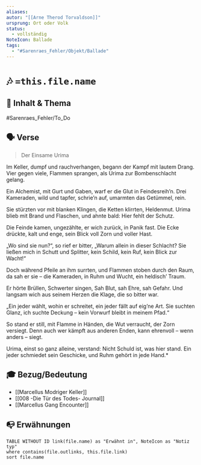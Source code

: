 ```yaml
---
aliases: 
autor: "[[Arne Therod Torvaldson]]"
ursprung: Ort oder Volk
status:
  - vollständig
NoteIcon: Ballade
tags:
  - "#Sarenraes_Fehler/Objekt/Ballade"
---
```

# 🎶 `=this.file.name`

## 📝 Inhalt & Thema
#Sarenraes_Fehler/To_Do

## 🗣️ Verse
> Der Einsame Urima
> 
Im Keller, dumpf und rauchverhangen,
begann der Kampf mit lautem Drang.
Vier gegen viele, Flammen sprangen,
als Urima zur Bombenschlacht gelang.
>
Ein Alchemist, mit Gurt und Gaben,
warf er die Glut in Feindesreih’n.
Drei Kameraden, wild und tapfer,
schrie’n auf, umarmten das Getümmel, rein.
>
Sie stürzten vor mit blanken Klingen,
die Ketten klirrten, Heldenmut.
Urima blieb mit Brand und Flaschen,
und ahnte bald: Hier fehlt der Schutz.
>
Die Feinde kamen, ungezählte,
er wich zurück, in Panik fast.
Die Ecke drückte, kalt und enge,
sein Blick voll Zorn und voller Hast.
>
„Wo sind sie nun?“, so rief er bitter,
„Warum allein in dieser Schlacht?
Sie ließen mich in Schutt und Splitter,
kein Schild, kein Ruf, kein Blick zur Wacht!“
>
Doch während Pfeile an ihm surrten,
und Flammen stoben durch den Raum,
da sah er sie – die Kameraden,
in Ruhm und Wucht, ein heldisch’ Traum.
>
Er hörte Brüllen, Schwerter singen,
Sah Blut, sah Ehre, sah Gefahr.
Und langsam wich aus seinem Herzen
die Klage, die so bitter war.
>
„Ein jeder wählt, wohin er schreitet,
ein jeder fällt auf eig’ne Art.
Sie suchten Glanz, ich suchte Deckung –
kein Vorwurf bleibt in meinem Pfad.“
>
So stand er still, mit Flamme in Händen,
die Wut verraucht, der Zorn versiegt.
Denn auch wer kämpft aus anderen Enden,
kann ehrenvoll – wenn anders – siegt.
>
Urima, einst so ganz alleine,
verstand: Nicht Schuld ist, was hier stand.
Ein jeder schmiedet sein Geschicke,
und Ruhm gehört in jede Hand.*

## 🎓 Bezug/Bedeutung 
- [[Marcellus Modriger Keller]]
- [[008 -Die Tür des Todes- Journal]]
- [[Marcellus Gang Encounter]]

## 📭 Erwähnungen 
```dataview
TABLE WITHOUT ID link(file.name) as "Erwähnt in", NoteIcon as "Notiz typ"
where contains(file.outlinks, this.file.link)
sort file.name
```